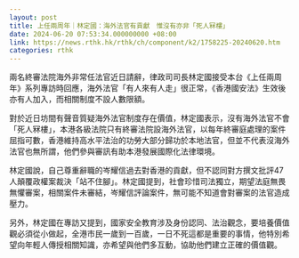 ```yaml
---
layout: post
title: 上任兩周年｜林定國：海外法官有貢獻　惟沒有亦非「死人冧樓」
date: 2024-06-20 07:53:34.000000000 +08:00
link: https://news.rthk.hk/rthk/ch/component/k2/1758225-20240620.htm
categories: rthk
---
```


兩名終審法院海外非常任法官近日請辭，律政司司長林定國接受本台《上任兩周年》系列專訪時回應，海外法官「有人來有人走」很正常，《香港國安法》生效後亦有人加入，而相關制度不設人數限額。

對於近日坊間有聲音質疑海外法官制度存在價值，林定國表示，沒有海外法官不會「死人冧樓」，本港各級法院只有終審法院設海外法官，以每年終審庭處理的案件屈指可數，香港維持高水平法治的功勞大部分歸功於本地法官，但並不代表沒海外法官也無所謂，他們參與審訊有助本港發展國際化法律環境。

林定國說，自己尊重辭職的岑耀信過去對香港的貢獻，但不認同對方撰文批評47人顛覆政權案裁決「站不住腳」。林定國提到，社會珍惜司法獨立，期望法庭無畏無懼審案，相關案件未審結，岑耀信評論案件，無可能不知道會對審案的法官造成壓力。

另外，林定國在專訪又提到，國家安全教育涉及身份認同、法治觀念，要培養價值觀必須從小做起，全港市民一歲到一百歲，一日不死這都是重要的事情，他特別希望向年輕人傳授相關知識，亦希望與他們多互動，協助他們建立正確的價值觀。
